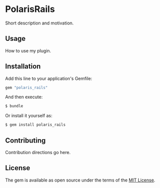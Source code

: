 # PolarisRails
Short description and motivation.

## Usage
How to use my plugin.

## Installation
Add this line to your application's Gemfile:

```ruby
gem "polaris_rails"
```

And then execute:
```bash
$ bundle
```

Or install it yourself as:
```bash
$ gem install polaris_rails
```

## Contributing
Contribution directions go here.

## License
The gem is available as open source under the terms of the [MIT License](https://opensource.org/licenses/MIT).
